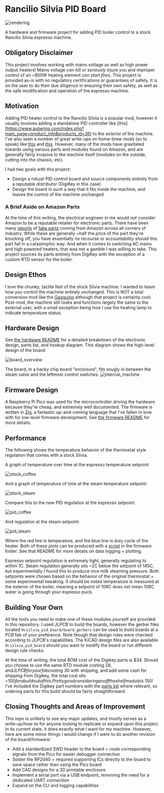 # Rancilio Silvia PID Board

![rendering](./assets/3drendering_skewed.png)

A hardware and firmware project for adding PID boiler control to a stock Rancilio Silvia espresso machine.

## Obligatory Disclaimer

This project involves working with mains voltage as well as high power output heaters! Mains voltage *can kill or
seriously injure you* and improper control of an ~850W heating element *can start fires*. This project is provided
as-is with no regulatory certifications or guarantees of safety. It is on the user to do their due diligence in
ensuring their own safety, as well as the safe modification and operation of the espresso machine.

## Motivation

Adding PID heater control to the Rancilio Silvia is a popular mod, however it usually involves adding a
standalone PID controller like [this][https://www.auberins.com/index.php?main_page=product_info&products_id=36] to the
exterior of the machine. I've also seen a
number of great write-ups on home-brew mods \(so to speak\) like [this](https://misssilviapi.wordpress.com/) and
[this](https://int03.co.uk/blog/project-coffee-espiresso-machine/). However, many of the mods have
gravitated towards using various parts and modules found on Amazon, and are generally fairly invasive to the machine
itself (modules on the outside, cutting into the chassis, etc).

I had two goals with this project:
- Design a robust PID control board and source components entirely from a reputable distributor (DigiKey in this case)
- Design the board in such a way that it fits inside the machine, and leaves the control of the machine unchanged

### A Brief Aside on Amazon Parts
At the time of this writing, the electrical engineer in me would *not* consider Amazon to be a reputable retailer
for electronic parts. There have been many [reports](https://www.coffeeforums.co.uk/threads/gaggia-classic-pid-owners-watch-out-for-counterfeit-ssrs-on-ebay-amazon-etc.61314/)
of [fake parts](https://squashpractice.com/2024/01/01/counterfeits-parts-ebay-scammers-and-amazon-shills/) coming from
Amazon across all corners of industry. While these are generally ~half the price of the part they're
knocking off, you have essentially no recourse or accountability should this part fail in a catastrophic way. And
when it comes to switching AC mains and high powered heaters, that was not a gamble I was willing to take. This
project sources its parts entirely from DigiKey with the exception of a custom RTD sensor for the boiler.

## Design Ethos

I love the chunky, tactile feel of the stock Silvia machine. I wanted to leave how you control the machine entirely
unchanged. This is NOT a total conversion mod like the [Gagguino](https://gaggiuino.github.io/#/) although that project
is certainly cool. Post-mod, the machine still looks and functions largely the same to the external user, with a
small exception being how I use the heating lamp to indicate temperature status.

## Hardware Design

See [the hardware README](./silvia_pid_board/README.md) for a detailed breakdown of the electronic design, parts list,
and hookup diagram. This diagram shows the high-level design of the board:

![board_overview](./assets/board_overview.png)

The board, in a hacky chip board "enclosure", fits snugly in between the steam valve and the leftmost control switches:
![internal_machine](./assets/internal_machine.png)

## Firmware Design

A Raspberry Pi Pico was used for the microcontroller driving the hardware because they're cheap, and extremely well
documented. The firmware is written in [Zig](https://ziglang.org/), a fantastic up-and-coming language that I've
fallen in love with for low-level firmware development. See [the firmware README](./firmware/README.md) for more
details.

## Performance

The following shows the temperature behavior of the thermostat style regulation that comes with a stock Silvia. 

A graph of temperature over time at the espresso temperature setpoint:

![stock_coffee](./assets/stock_thermostat_coffee.png)


And a graph of temperature of time at the steam temperature setpoint:

![stock_steam](./assets/stock_thermostat_steam.png)

Compare this to the new PID regulation at the espresso setpoint:

![pid_coffee](./assets/pid_coffee.png)

And regulation at the steam setpoint:

![pid_steam](./assets/pid_steam.png)

Where the red line is temperature, and the blue line is duty cycle of the heater. Both of these plots can be produced
with a [script](firmware/scripts/graph_temperature.py) in the firmware folder. See that README for more details on
data logging + plotting.

Espresso setpoint regulation is extremely tight, generally regulating to within 1C. Steam regulation generally sits
~2C below the setpoint of 145C, but experimentally I found this to produce nice milk steaming pressure. Both setpoints were chosen based
on the behavior of the original thermostat + some experimental tweaking. It should be noted temperature is measured
at the exterior of the boiler, meaning a setpoint of 108C does *not* mean 108C water is going through your
espresso puck. 

## Building Your Own

All the tools you need to make one of these modules yourself are provided in this repository. I used JLPCB to build the
boards, however the gerber files located in `silvia_pid_board/board_gerbers` can be used to build boards at a PCB
fab of your preference. Note though that design rules were checked according to JLPCB's capabilities. The KiCAD design
files are also available in `silvia_pid_board` should you want to modify the board or run different design rule checks.

At the time of writing, the total BOM cost of the Digikey parts is $34. Should you choose to use the same RTD module
costing $28, and JLPCB for your fab costing ~$30 with shipping, and add some cash for shipping from Digikey, the total
cost sits ~$100 for a buildout of this. Pretty good considering an off the shelf module is ~$150! I've included the 
Digikey part numbers with the [parts list](./silvia_pid_board/parts_list.csv) where relevant, so ordering parts for
this build should be fairly straightforward.

## Closing Thoughts and Areas of Improvement

This repo is unlikely to see any major updates, and mostly serves as a write-up/how-to for anyone looking to replicate
or expand upon this project. In its current state, it does exactly what I want for my machine. However, here are some
minor things I would change if I were to do another revision of the board/firmware:
- Add a standardized SWD header to the board + route corresponding signals from the Pico for easier debugger
connection
- Solder the RP2040 + required supporting ICs directly to the board to save space rather than using the Pico board
- Add CAD designs for a 3D printable enclosure
- Implement a serial port via a USB endpoint, removing the need for a dedicated UART connection
- Expand on the CLI and logging capabilities
